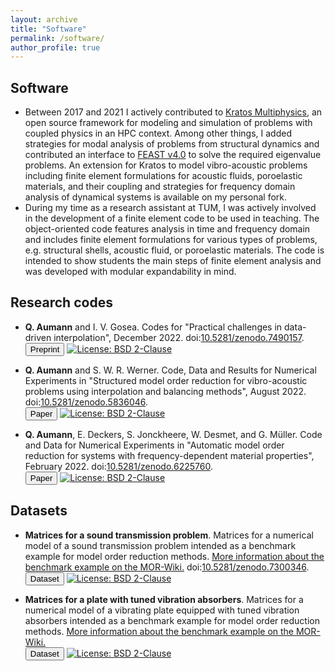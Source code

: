 ```yaml
---
layout: archive
title: "Software"
permalink: /software/
author_profile: true
---
```


## Software

- Between 2017 and 2021 I actively contributed to <a target="_blank" href="https://github.com/KratosMultiphysics/Kratos">Kratos Multiphysics</a>, an open source framework for modeling and simulation of problems with coupled physics in an HPC context. Among other things, I added strategies for modal analysis of problems from structural dynamics and contributed an interface to <a target="_blank" href="http://www.feast-solver.org/">FEAST v4.0</a> to solve the required eigenvalue problems. An extension for Kratos to model vibro-acoustic problems including finite element formulations for acoustic fluids, poroelastic materials, and their coupling and strategies for frequency domain analysis of dynamical systems is available on my personal fork.
- During my time as a research assistant at TUM, I was actively involved in the development of a finite element code to be used in teaching. The object-oriented code features analysis in time and frequency domain and includes finite element formulations for various types of problems, e.g. structural shells, acoustic fluid, or poroelastic materials. The code is intended to show students the main steps of finite element analysis and was developed with modular expandability in mind.

## Research codes

- **Q. Aumann** and I. V. Gosea. Codes for "Practical challenges in data-driven interpolation", December 2022. doi:<a target="blank_" href="https://doi.org/10.5281/zenodo.7490157">10.5281/zenodo.7490157</a>.
    <br>
    <a target="blank_" href="https://arxiv.org/abs/2301.04906">
    <button class="btn btn--inverse">Preprint</button></a>
    <a target="_blank" href="https://opensource.org/licenses/BSD-2-Clause">
    <img src="https://img.shields.io/badge/License-BSD%202--Clause-orange.svg" alt="License: BSD 2-Clause" class="badge"></a><br/>

- **Q. Aumann** and S. W. R. Werner. Code, Data and Results for Numerical Experiments in "Structured model order reduction for vibro-acoustic problems using interpolation and balancing methods", August 2022. doi:<a target="blank_" href="https://doi.org/10.5281/zenodo.5836046">10.5281/zenodo.5836046</a>.
    <br>
    <a target="blank_" href="https://doi.org/10.1016/j.jsv.2022.117363">
    <button class="btn btn--inverse">Paper</button></a>
    <a target="_blank" href="https://opensource.org/licenses/BSD-2-Clause">
    <img src="https://img.shields.io/badge/License-BSD%202--Clause-orange.svg" alt="License: BSD 2-Clause" class="badge"></a><br/>

- **Q. Aumann**, E. Deckers, S. Jonckheere, W. Desmet, and G. Müller. Code and Data for Numerical Experiments in "Automatic model order reduction for systems with frequency-dependent material properties", February 2022. doi:<a target="blank_" href="https://doi.org/10.5281/zenodo.6225760">10.5281/zenodo.6225760</a>.
    <br>
    <a target="blank_" href="https://doi.org/10.1016/j.cma.2022.115076">
    <button class="btn btn--inverse">Paper</button></a>
    <a target="_blank" href="https://opensource.org/licenses/BSD-2-Clause">
    <img src="https://img.shields.io/badge/License-BSD%202--Clause-orange.svg" alt="License: BSD 2-Clause" class="badge"></a><br/>


## Datasets

- **Matrices for a sound transmission problem**. Matrices for a numerical model of a sound transmission problem intended as a benchmark example for model order reduction methods. <a target="_blank" href="http://modelreduction.org/index.php/Sound_transmission_through_a_plate">More information about the benchmark example on the MOR-Wiki.</a> doi:<a target="blank_" href="https://doi.org/10.5281/zenodo.7300346">10.5281/zenodo.7300346</a>.
    <br>
    <a target="blank_" href="https://doi.org/10.5281/zenodo.7300346">
      <button class="btn btn--inverse">Dataset</button></a>
    <a target="_blank" href="https://creativecommons.org/licenses/by/4.0/">
      <img src="https://img.shields.io/badge/License-CC_BY_4.0-lightgrey.svg" alt="License: BSD 2-Clause" class="badge"></a>

- **Matrices for a plate with tuned vibration absorbers**. Matrices for a numerical model of a vibrating plate equipped with tuned vibration absorbers intended as a benchmark example for model order reduction methods. <a target="_blank" href="http://modelreduction.org/index.php/Plate_with_tuned_vibration_absorbers">More information about the benchmark example on the MOR-Wiki.</a>
    <br>
    <a target="blank_" href="https://doi.org/10.5281/zenodo.7507011">
      <button class="btn btn--inverse">Dataset</button></a>
    <a target="_blank" href="https://creativecommons.org/licenses/by/4.0/">
      <img src="https://img.shields.io/badge/License-CC_BY_4.0-lightgrey.svg" alt="License: BSD 2-Clause" class="badge"></a>






